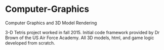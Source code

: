 # Computer-Graphics
Computer Graphics and 3D Model Rendering

3-D Tetris project worked in fall 2015. Initial code framework provided by Dr Brown of the US Air Force Academy. All 3D models, html, and game logic developed from scratch.
